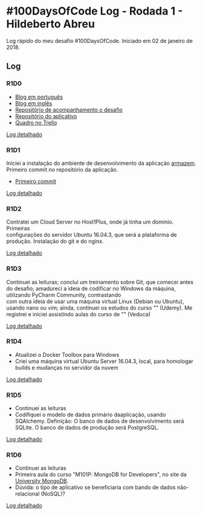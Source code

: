 # #100DaysOfCode Log - Rodada 1 - Hildeberto Abreu

Log rápido do meu desafio #100DaysOfCode. Iniciado em 02 de janeiro de 2018.

## Log

### R1D0 

* [Blog em português](https://hilam.github.io)
* [Blog em inglês](https://medium.com/itfacets)
* [Repositório de acompanhamento o desafio](https://github.com/hilam/100-days-of-code)
* [Repositório do aplicativo](https://github.com/hilam/armazem)
* [Quadro no Trello](https://trello.com/b/zKO1ooa0/100daysofcode)

[Log detalhado](log_pt-br.md#dia-0-02-de-janeiro-de-2018)

### R1D1

Iniciei a instalação do ambiente de desenvolvimento da aplicação 
[armazem](https://github.com/hilam/armazem). Primeiro commit no repositório 
da aplicação.
* [Primeiro commit](https://github.com/hilam/armazem/commit/454cc003a1fe2819300650eaa8c9c9ad68d4f4f8)

[Log detalhado](log_pt-br.md#dia-1-03-de-janeiro-de-2018)

### R1D2

Contratei um Cloud Server no Host1Plus, onde já tinha um domínio. Primeiras  
configurações do servidor Ubuntu 16.04.3, que será a plataforma de produção. 
Instalação do git e do nginx.

[Log detalhado](log_pt-br.md#dia-2-04-de-janeiro-de-2018)

### R1D3

Continuei as leituras; concluí um treinamento sobre Git, que comecei antes do desafio; amadureci a ideia de 
codificar no Windows da máquina, utilizando PyCharm Community, contrastando  
com outra ideia de usar uma máquina virtual Linux (Debian ou Ubuntu), usando 
nano ou vim; ainda, continuei os estudos do curso "" (Udemy). Me registrei e 
iniciei assistindo aulas do curso de "" (Veduca) 

[Log detalhado](log_pt-br.md#dia-3-05-de-janeiro-de-2018)

### R1D4

* Atualizei o Docker Toolbox para Windows
* Criei uma máquina virtual Ubuntu Server 16.04.3, local, para homologar 
builds e mudanças no servidor da nuvem

[Log detalhado](log_pt-br.md#dia-4-06-de-janeiro-de-2018)

### R1D5

* Continuei as leituras
* Codifiquei o modelo de dados primário daaplicação, usando SQAlchemy. 
Definição: O banco de dados de desenvolvimento será SQLite. O banco 
de dados de produção será PostgreSQL.

[Log detalhado](log_pt-br.md#dia-5-08-de-janeiro-de-2018)

### R1D6

* Continuei as leituras
* Primeira aula do curso "M101P: MongoDB for Developers", no site da 
[University MongoDB](https://university.mongodb.com/).
* Dúvida: o tipo de aplicativo se beneficiaria com bando de dados 
não-relacional (NoSQL)?

[Log detalhado](log_pt-br.md#dia-6-09-de-janeiro-de-2018)
